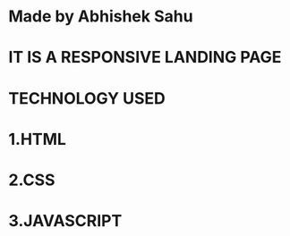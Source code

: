 # Made by Abhishek Sahu
#  IT IS A RESPONSIVE LANDING PAGE
# TECHNOLOGY USED
# 1.HTML
# 2.CSS
# 3.JAVASCRIPT
